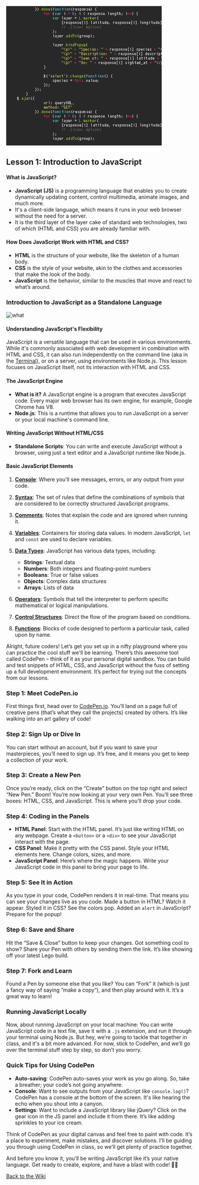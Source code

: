 <img src="https://raw.githubusercontent.com/nayaba/pw-lesson-01/main/intro-js.gif" />

## Lesson 1: Introduction to JavaScript

#### What is JavaScript?

- **JavaScript (JS)** is a programming language that enables you to create dynamically updating content, control multimedia, animate images, and much more.
- It's a client-side language, which means it runs in your web browser without the need for a server.
- It is the third layer of the layer cake of standard web technologies, two of which (HTML and CSS) you are already familiar with.

#### How Does JavaScript Work with HTML and CSS?

- **HTML** is the structure of your website, like the skeleton of a human body.
- **CSS** is the style of your website, akin to the clothes and accessories that make the look of the body.
- **JavaScript** is the behavior, similar to the muscles that move and react to what’s around.

###  Introduction to JavaScript as a Standalone Language

![what](https://github.com/nayaba/pw-lesson-02/assets/9198401/086a4d1e-382c-4c3f-b2e3-2f3b9e956ba4)

#### Understanding JavaScript's Flexibility

JavaScript is a versatile language that can be used in various environments. While it's commonly associated with web development in combination with HTML and CSS, it can also run independently on the command line (aka in the [Terminal](https://github.com/nayaba/pw-dev-tools#the-terminal-your-command-center)), or on a server, using environments like Node.js. This lesson focuses on JavaScript itself, not its interaction with HTML and CSS.

#### The JavaScript Engine

- **What is it?** A JavaScript engine is a program that executes JavaScript code. Every major web browser has its own engine, for example, Google Chrome has V8.
- **Node.js**: This is a runtime that allows you to run JavaScript on a server or your local machine's command line.

#### Writing JavaScript Without HTML/CSS

- **Standalone Scripts**: You can write and execute JavaScript without a browser, using just a text editor and a JavaScript runtime like Node.js.
  
#### Basic JavaScript Elements

1. **[Console](https://github.com/nayaba/pw-lesson-02)**: Where you'll see messages, errors, or any output from your code.

2. **[Syntax](https://github.com/nayaba/pw-lesson-03)**: The set of rules that define the combinations of symbols that are considered to be correctly structured JavaScript programs.

3. **[Comments](https://github.com/nayaba/pw-lesson-03#comments-your-codes-sidekick)**: Notes that explain the code and are ignored when running it.

4. **[Variables](https://github.com/nayaba/pw-lesson-04)**: Containers for storing data values. In modern JavaScript, `let` and `const` are used to declare variables.

5. **[Data Types](https://github.com/nayaba/pw-lesson-05)**: JavaScript has various data types, including:
   - **Strings**: Textual data
   - **Numbers**: Both integers and floating-point numbers
   - **Booleans**: True or false values
   - **Objects**: Complex data structures
   - **Arrays**: Lists of data

6. **[Operators](https://github.com/nayaba/pw-lesson-06)**: Symbols that tell the interpreter to perform specific mathematical or logical manipulations.

7. **[Control Structures](https://github.com/nayaba/pw-lesson-07)**: Direct the flow of the program based on conditions.


8. **[Functions](https://github.com/nayaba/pw-lesson-08)**: Blocks of code designed to perform a particular task, called upon by name.

Alright, future coders! Let’s get you set up in a nifty playground where you can practice the cool stuff we'll be learning. There’s this awesome tool called CodePen – think of it as your personal digital sandbox. You can build and test snippets of HTML, CSS, and JavaScript without the fuss of setting up a full development environment. It’s perfect for trying out the concepts from our lessons.

### Step 1: Meet CodePen.io

First things first, head over to [CodePen.io](https://codepen.io). You’ll land on a page full of creative pens (that’s what they call the projects) created by others. It’s like walking into an art gallery of code!

### Step 2: Sign Up or Dive In

You can start without an account, but if you want to save your masterpieces, you’ll need to sign up. It’s free, and it means you get to keep a collection of your work.

### Step 3: Create a New Pen

Once you’re ready, click on the “Create” button on the top right and select “New Pen.” Boom! You’re now looking at your very own Pen. You’ll see three boxes: HTML, CSS, and JavaScript. This is where you’ll drop your code.

### Step 4: Coding in the Panels

- **HTML Panel**: Start with the HTML panel. It’s just like writing HTML on any webpage. Create a `<button>` or a `<div>` to see your JavaScript interact with the page.
- **CSS Panel**: Make it pretty with the CSS panel. Style your HTML elements here. Change colors, sizes, and more.
- **JavaScript Panel**: Here’s where the magic happens. Write your JavaScript code in this panel to bring your page to life.

### Step 5: See It in Action

As you type in your code, CodePen renders it in real-time. That means you can see your changes live as you code. Made a button in HTML? Watch it appear. Styled it in CSS? See the colors pop. Added an `alert` in JavaScript? Prepare for the popup!

### Step 6: Save and Share

Hit the “Save & Close” button to keep your changes. Got something cool to show? Share your Pen with others by sending them the link. It’s like showing off your latest Lego build.

### Step 7: Fork and Learn

Found a Pen by someone else that you like? You can “Fork” it (which is just a fancy way of saying “make a copy”), and then play around with it. It’s a great way to learn!

### Running JavaScript Locally

Now, about running JavaScript on your local machine: You can write JavaScript code in a text file, save it with a `.js` extension, and run it through your terminal using Node.js. But hey, we’re going to tackle that together in class, and it's a bit more advanced. For now, stick to CodePen, and we’ll go over the terminal stuff step by step, so don’t you worry.

### Quick Tips for Using CodePen

- **Auto-saving**: CodePen auto-saves your work as you go along. So, take a breather; your code’s not going anywhere.
- **Console**: Want to see outputs from your JavaScript like `console.log()`? CodePen has a console at the bottom of the screen. It's like hearing the echo when you shout into a canyon.
- **Settings**: Want to include a JavaScript library like jQuery? Click on the gear icon in the JS panel and include it from there. It’s like adding sprinkles to your ice cream.

Think of CodePen as your digital canvas and feel free to paint with code. It’s a place to experiment, make mistakes, and discover solutions. I’ll be guiding you through using CodePen in class, so we’ll get plenty of practice together.

And before you know it, you’ll be writing JavaScript like it’s your native language. Get ready to create, explore, and have a blast with code! 🚀🎨

[Back to the Wiki](https://github.com/nayaba/pw-wiki)
